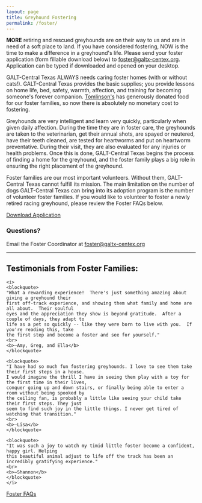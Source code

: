 ```yaml
---
layout: page
title: Greyhound Fostering
permalink: /foster/
---
```


**MORE** retiring and rescued greyhounds are on their way to us and are in need of a soft place
to land. If you have considered fostering, NOW is the time to make a difference in a greyhound's
life. Please send your foster application (form fillable download below) to
[foster@galtx-centex.org](mailto:foster@galtx-centex.org).
Application can be typed if downloaded and opened on your desktop.

GALT-Central Texas ALWAYS needs caring foster homes (with or without cats!). GALT-Central Texas provides the
basic supplies; you provide lessons on home life, bed, safety, warmth, affection, and
training for becoming someone's forever companion. [Tomlinson's](http://www.tomlinsons.com/)
has generously donated food for our foster families, so now there is absolutely no monetary cost to fostering.

Greyhounds are very intelligent and learn
very quickly, particularly when given daily affection.  During the time they are in foster
care, the greyhounds are taken to the veterinarian, get their annual shots, are spayed or
neutered, have their teeth cleaned, are tested for heartworms and put on heartworm
preventative. During their visit, they are also evaluated for any injuries or health problems.
Once this is done, GALT-Central Texas begins the process of finding a home for the greyhound, and the
foster family plays a big role in ensuring the right placement of the greyhound.

Foster families are our most important volunteers. Without them, GALT-Central Texas cannot fulfill its
mission. The main limitation on the number of dogs GALT-Central Texas can bring into its adoption program
is the number of volunteer foster families. If you would like to volunteer to foster a newly
retired racing greyhound, please review the Foster FAQs below.

<div class="text-center">
  <a class="btn btn-lg btn-success" href="/docs/GALT-CT_Foster_Application.pdf" role="button">Download Application</a>
</div>

### Questions?

Email the Foster Coordinator at [foster@galtx-centex.org](mailto:foster@galtx-centex.org)

* * *

<div class="row">
<div class="col-md-2"></div>
<div class="col-md-8">
  <div class="text-center">
    <h2>Testimonials from Foster Families:</h2>

    <i>
    <blockquote>
    "What a rewarding experience!  There's just something amazing about giving a greyhound their
    first off-track experience, and showing them what family and home are all about.  Their soulful
    eyes and the appreciation they show is beyond gratitude.  After a couple of days, they adapt to
    life as a pet so quickly -- like they were born to live with you.  If you're reading this, take
    the first step and become a foster and see for yourself."
    <br>
    <b>—Amy, Greg, and Ella</b>
    </blockquote>

    <blockquote>
    "I have had so much fun fostering greyhounds. I love to see them take their first steps in a house.
    I would imagine the thrill I have in seeing them play with a toy for the first time in their lives,
    conquer going up and down stairs, or finally being able to enter a room without being spooked by
    the ceiling fan, is probably a little like seeing your child take their first steps. They just
    seem to find such joy in the little things. I never get tired of watching that transition."
    <br>
    <b>—Lisa</b>
    </blockquote>

    <blockquote>
    "It was such a joy to watch my timid little foster become a confident, happy girl. Helping
    this beautiful animal adjust to life off the track has been an incredibly gratifying experience."
    <br>
    <b>—Shannon</b>
    </blockquote>
    </i>

  </div>
</div>
<div class="col-md-2"></div>
</div>

<div class="text-center">
  <div class="panel-footer">
    <a href="/foster/faqs/">Foster FAQs</a>
  </div>
</div>
